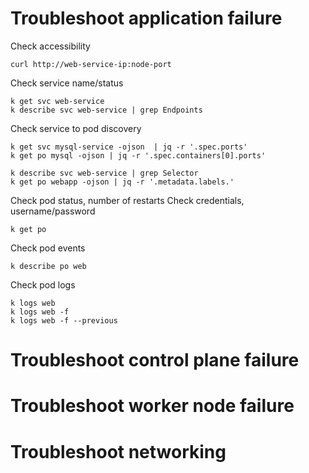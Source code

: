 # Troubleshoot application failure
Check accessibility
```
curl http://web-service-ip:node-port
```
Check service name/status
```
k get svc web-service
k describe svc web-service | grep Endpoints
```
Check service to pod discovery
```
k get svc mysql-service -ojson  | jq -r '.spec.ports'
k get po mysql -ojson | jq -r '.spec.containers[0].ports'
```
```
k describe svc web-service | grep Selector
k get po webapp -ojson | jq -r '.metadata.labels.'
```
Check pod status, number of restarts
Check credentials, username/password
```
k get po
```
Check pod events
```
k describe po web
```
Check pod logs
```
k logs web
k logs web -f
k logs web -f --previous
```

# Troubleshoot control plane failure
# Troubleshoot worker node failure
# Troubleshoot networking
